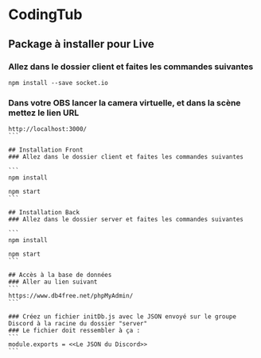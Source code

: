 # CodingTub
## Package à installer pour Live

### Allez dans le dossier client et faites les commandes suivantes
```
npm install --save socket.io
````

### Dans votre OBS lancer la camera virtuelle, et dans la scène mettez le lien URL 
````
http://localhost:3000/
```

## Installation Front 
### Allez dans le dossier client et faites les commandes suivantes

```
npm install

npm start
```

## Installation Back
### Allez dans le dossier server et faites les commandes suivantes

```
npm install

npm start
```

## Accès à la base de données
### Aller au lien suivant
```
https://www.db4free.net/phpMyAdmin/
```

### Créez un fichier initDb.js avec le JSON envoyé sur le groupe Discord à la racine du dossier "server"
### Le fichier doit ressembler à ça :
```
module.exports = <<Le JSON du Discord>>
```
